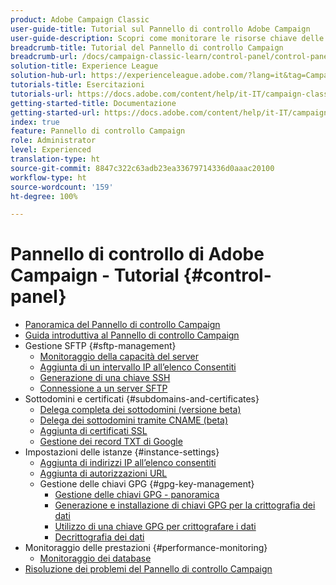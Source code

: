 ```yaml
---
product: Adobe Campaign Classic
user-guide-title: Tutorial sul Pannello di controllo Adobe Campaign
user-guide-description: Scopri come monitorare le risorse chiave delle istanze di Adobe Campaign ed eseguire attività di amministrazione nel Pannello di controllo Campaign.
breadcrumb-title: Tutorial del Pannello di controllo Campaign
breadcrumb-url: /docs/campaign-classic-learn/control-panel/control-panel-overview.html
solution-title: Experience League
solution-hub-url: https://experienceleague.adobe.com/?lang=it&tag=Campaign+Classic&tag=Campaign+Classic#recommended/solutions/campaign
tutorials-title: Esercitazioni
tutorials-url: https://docs.adobe.com/content/help/it-IT/campaign-classic-learn/tutorials/overview.html
getting-started-title: Documentazione
getting-started-url: https://docs.adobe.com/content/help/it-IT/campaign-classic/using/getting-started/starting-with-adobe-campaign/about-adobe-campaign-classic.html
index: true
feature: Pannello di controllo Campaign
role: Administrator
level: Experienced
translation-type: ht
source-git-commit: 8847c322c63adb23ea33679714336d0aaac20100
workflow-type: ht
source-wordcount: '159'
ht-degree: 100%

---
```



# Pannello di controllo di Adobe Campaign - Tutorial {#control-panel}

+ [Panoramica del Pannello di controllo Campaign](/help/control-panel-tutorials/control-panel-overview.md)
+ [Guida introduttiva al Pannello di controllo Campaign](/help/control-panel-tutorials/getting-started-with-the-control-panel.md)
+ Gestione SFTP {#sftp-management}
   + [Monitoraggio della capacità del server](/help/control-panel-tutorials/sftp-management/monitoring-server-capacity.md)
   + [Aggiunta di un intervallo IP all’elenco Consentiti](/help/control-panel-tutorials/sftp-management/adding-ip-range-to-allow-list.md)
   + [Generazione di una chiave SSH](/help/control-panel-tutorials/sftp-management/generate-ssh-key.md)
   + [Connessione a un server SFTP](/help/control-panel-tutorials/sftp-management/connect-to-sftp-server.md)
+ Sottodomini e certificati {#subdomains-and-certificates}
   + [Delega completa dei sottodomini (versione beta)](/help/control-panel-tutorials/subdomains-and-certificates/subdomain-delegation.md)
   + [Delega dei sottodomini tramite CNAME (beta)](/help/control-panel-tutorials/subdomains-and-certificates/delegating-subdomains-using-cname.md)
   + [Aggiunta di certificati SSL](/help/control-panel-tutorials/subdomains-and-certificates/adding-ssl-certificates.md)
   + [Gestione dei record TXT di Google](/help/control-panel-tutorials/subdomains-and-certificates/google-txt-record-management.md)
+ Impostazioni delle istanze {#instance-settings}
   + [Aggiunta di indirizzi IP all’elenco consentiti](/help/control-panel-tutorials/instance-settings/ip-allow-listing.md)
   + [Aggiunta di autorizzazioni URL](/help/control-panel-tutorials/instance-settings/adding-url-permissions.md)
   + Gestione delle chiavi GPG {#gpg-key-management}
      + [Gestione delle chiavi GPG - panoramica](/help/control-panel-tutorials/instance-settings/gpg-key-management/gpg-key-management-overview.md)
      + [Generazione e installazione di chiavi GPG per la crittografia dei dati](/help/control-panel-tutorials/instance-settings/gpg-key-management/generating-and-installing-gpg-keys-for-data-encryption.md)
      + [Utilizzo di una chiave GPG per crittografare i dati](/help/control-panel-tutorials/instance-settings/gpg-key-management/using-a-gpg-key-to-encrypt-data.md)
      + [Decrittografia dei dati](/help/control-panel-tutorials/instance-settings/gpg-key-management/decrypting-data.md)
+ Monitoraggio delle prestazioni {#performance-monitoring}
   + [Monitoraggio dei database](/help/control-panel-tutorials/performance-monitoring/monitoring-databases.md)
+ [Risoluzione dei problemi del Pannello di controllo Campaign](/help/control-panel-tutorials/trouble-shooting.md)

